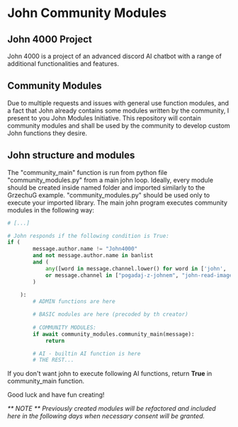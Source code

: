 # John Community Modules

## John 4000 Project
John 4000 is a project of an advanced discord AI chatbot with a range of additional functionalities and features. 

## Community Modules
Due to multiple requests and issues with general use function modules, and a fact that John already contains some modules written by the community, I present to you John Modules Initiative. This repository will contain community modules and shall be used by the community to develop custom John functions they desire.

## John structure and modules
The "community_main" function is run from python file "community_modules.py" from a main john loop. Ideally, every module should be created inside named folder and imported similarly to the GrzechuG example. "community_modules.py" should be used only to execute your imported library. The main john program executes community modules in the following way:

```python
# [...]

# John responds if the following condition is True:
if (
        message.author.name != "John4000"
        and not message.author.name in banlist
        and (
            any([word in message.channel.lower() for word in ['john', 'direct message']])
            or message.channel in ["pogadaj-z-johnem", "john-read-image"]
        )
        
    ): 
        # ADMIN functions are here

        # BASIC modules are here (precoded by th creator)
        
        # COMMUNITY MODULES:
        if await community_modules.community_main(message):
            return

        # AI - builtin AI function is here
        # THE REST...
```

If you don't want john to execute following AI functions, return **True** in community_main function.

Good luck and have fun creating!

_** NOTE ** Previously created modules will be refactored and included here in the following days when necessary consent will be granted._
